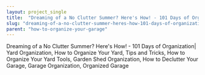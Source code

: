 ```yaml
---
layout: project_single
title:  "Dreaming of a No Clutter Summer? Here's How! - 101 Days of Organization| Yard Organization, How to Organize Your Yard, Tips and Tricks, How to Organize Your Yard Tools, Garden Shed Organization, How to Declutter Your Garage, Garage Organization, Orga"
slug: "dreaming-of-a-no-clutter-summer-heres-how-101-days-of-organization-yard-organization-how"
parent: "how-to-organize-your-garage"
---
```

Dreaming of a No Clutter Summer? Here's How! - 101 Days of Organization| Yard Organization, How to Organize Your Yard, Tips and Tricks, How to Organize Your Yard Tools, Garden Shed Organization, How to Declutter Your Garage, Garage Organization, Organized Garage